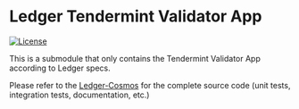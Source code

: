 # Ledger Tendermint Validator App
[![License](https://img.shields.io/badge/License-Apache%202.0-blue.svg)](https://opensource.org/licenses/Apache-2.0)

This is a submodule that only contains the Tendermint Validator App according to Ledger specs.

Please refer to the [Ledger-Cosmos](https://github.com/cosmos/ledger-cosmos) for the complete source code (unit tests, integration tests, documentation, etc.) 
